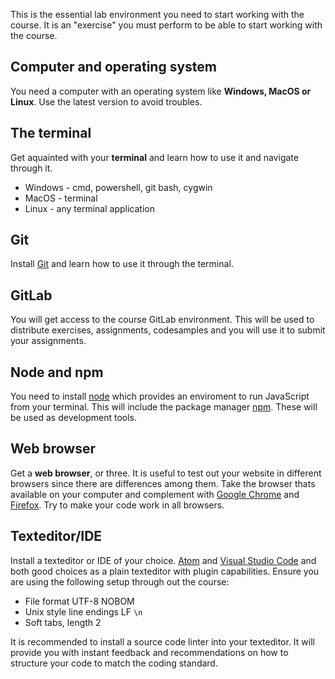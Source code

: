 <!--
Lab environment
-------------------------
-->

This is the essential lab environment you need to start working with the course. It is an "exercise" you must perform to be able to start working with the course.



Computer and operating system
------------------------

You need a computer with an operating system like **Windows, MacOS or Linux**. Use the latest version to avoid troubles.


The terminal
------------------------

Get aquainted with your **terminal** and learn how to use it and navigate through it.

- Windows - cmd, powershell, git bash, cygwin
- MacOS - terminal
- Linux - any terminal application



Git
------------------------

Install [Git](https://git-scm.com/) and learn how to use it through the terminal.



GitLab
------------------------

You will get access to the course GitLab environment. This will be used to distribute exercises, assignments, codesamples and you will use it to submit your assignments.



Node and npm
------------------------

You need to install [node](https://nodejs.org/en/) which provides an enviroment to run JavaScript from your terminal. This will include the package manager [npm](https://www.npmjs.com/). These will be used as development tools.



Web browser
------------------------

Get a **web browser**, or three. It is useful to test out your website in different browsers since there are differences among them. Take the browser thats available on your computer and complement with [Google Chrome](https://www.google.com/intl/en/chrome/) and [Firefox](https://www.mozilla.org/en-US/firefox/new/). Try to make your code work in all browsers.



Texteditor/IDE
------------------------

Install a texteditor or IDE of your choice. [Atom](https://atom.io/) and [Visual Studio Code](https://code.visualstudio.com/) and both good choices as a plain texteditor with plugin capabilities. Ensure you are using the following setup through out the course:

* File format UTF-8 NOBOM
* Unix style line endings LF `\n`
* Soft tabs, length 2

It is recommended to install a source code linter into your texteditor. It will provide you with instant feedback and recommendations on how to structure your code to match the coding standard.
